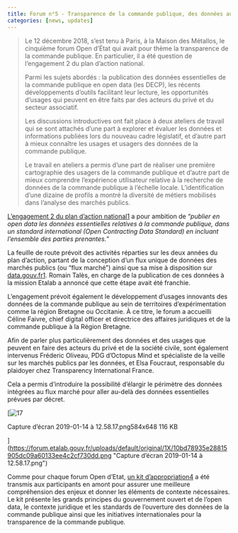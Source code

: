 ```yaml
---
title: Forum n°5 - Transparence de la commande publique, des données aux politiques d’achat, quels usages ?
categories: [news, updates]
---
```


> Le 12 décembre 2018, s’est tenu à Paris, à la Maison des Métallos, le cinquième forum Open d’État qui avait pour thème la transparence de la commande publique. En particulier, il a été question de l’engagement 2 du plan d’action national.
> 
> Parmi les sujets abordés : la publication des données essentielles de la commande publique en open data (les DECP), les récents développements d’outils facilitant leur lecture, les opportunités d’usages qui peuvent en être faits par des acteurs du privé et du secteur associatif.
> 
> Les discussions introductives ont fait place à deux ateliers de travail qui se sont attachés d’une part à explorer et évaluer les données et informations publiées lors du nouveau cadre législatif, et d’autre part à mieux connaître les usages et usagers des données de la commande publique.
> 
> Le travail en ateliers a permis d’une part de réaliser une première cartographie des usagers de la commande publique et d’autre part de mieux comprendre l’expérience utilisateur relative à la recherche de données de la commande publique à l’échelle locale. L’identification d’une dizaine de profils a montré la diversité de métiers mobilisés dans l’analyse des marchés publics.

[L’engagement 2 du plan d’action national1](https://www.etalab.gouv.fr/wp-content/uploads/2018/04/PlanOGP-FR-2018-2020-VF-FR.pdf) a pour ambition de “_publier en open data les données essentielles relatives à la commande publique, dans un standard international (Open Contracting Data Standard) en incluant l’ensemble des parties prenantes._”

La feuille de route prévoit des activités réparties sur les deux années du plan d’action, partant de la conception d’un flux unique de données des marchés publics (ou “flux marché”) ainsi que sa mise à disposition sur [data.gouv.fr1](http://data.gouv.fr). Romain Talès, en charge de la publication de ces données à la mission Etalab a annoncé que cette étape avait été franchie.

L’engagement prévoit également le développement d’usages innovants des données de la commande publique au sein de territoires d’expérimentation comme la région Bretagne ou Occitanie. À ce titre, le forum a accueilli Céline Faivre, chief digital officer et directrice des affaires juridiques et de la commande publique à la Région Bretagne.

Afin de parler plus particulièrement des données et des usages que peuvent en faire des acteurs du privé et de la société civile, sont également intervenus Fréderic Oliveau, PDG d’Octopus Mind et spécialiste de la veille sur les marchés publics par les données, et Elsa Foucraut, responsable du plaidoyer chez Transparency International France.

Cela a permis d’introduire la possibilité d’élargir le périmètre des données intégrées au flux marché pour aller au-delà des données essentielles prévues par décret.

[![17](https://forum.etalab.gouv.fr/uploads/default/optimized/1X/10bd78935e28815905dc09a60133ee4c2cf730dd_1_250x277.png)

Capture d’écran 2019-01-14 à 12.58.17.png584x648 116 KB

](https://forum.etalab.gouv.fr/uploads/default/original/1X/10bd78935e28815905dc09a60133ee4c2cf730dd.png "Capture d’écran 2019-01-14 à 12.58.17.png")

Comme pour chaque forum Open d’Etat, [un kit d’appropriation4](https://docs.google.com/presentation/d/1bTHPHbbV-EiSRuijSfrhZGaDd8vOoD7uCKLPfCLEC8M/edit?usp=sharing) a été transmis aux participants en amont pour assurer une meilleure compréhension des enjeux et donner les éléments de contexte nécessaires. Le kit présente les grands principes du gouvernement ouvert et de l’open data, le contexte juridique et les standards de l’ouverture des données de la commande publique ainsi que les initiatives internationales pour la transparence de la commande publique.
